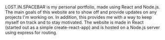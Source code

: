 LOST.IN.SPACEBAR is my personal portfolio, made using React and Node.js.
The main goals of this website are to show off and provide updates on any projects I'm working on. In addition, this provides me with a way to keep myself on track and to stay motivated.
The website is made in React (started out as a simple create-react-app) and is hosted on a Node.js server using express for routing. 